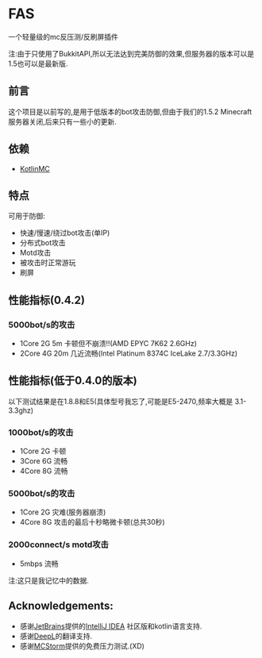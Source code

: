 # FAS

一个轻量级的mc反压测/反刷屏插件

注:由于只使用了BukkitAPI,所以无法达到完美防御的效果,但服务器的版本可以是1.5也可以是最新版.

## 前言

这个项目是以前写的,是用于低版本的bot攻击防御,但由于我们的1.5.2 Minecraft服务器关闭,后来只有一些小的更新.

## 依赖

- [KotlinMC](https://www.spigotmc.org/resources/kotlinmc.82237/)

## 特点

可用于防御:

- 快速/慢速/绕过bot攻击(单IP)
- 分布式bot攻击
- Motd攻击
- 被攻击时正常游玩
- 刷屏

## 性能指标(0.4.2)

### 5000bot/s的攻击

- 1Core 2G 5m 卡顿但不崩溃!!(AMD EPYC 7K62 2.6GHz)
- 2Core 4G 20m 几近流畅(Intel Platinum 8374C IceLake 2.7/3.3GHz)

## 性能指标(低于0.4.0的版本)

以下测试结果是在1.8.8和E5(具体型号我忘了,可能是E5-2470,频率大概是
3.1-3.3ghz)

### 1000bot/s的攻击

- 1Core 2G 卡顿
- 3Core 6G 流畅
- 4Core 8G 流畅

### 5000bot/s的攻击

- 1Core 2G 灾难(服务器崩溃)
- 4Core 8G 攻击的最后十秒略微卡顿(总共30秒)

### 2000connect/s motd攻击

- 5mbps 流畅

注:这只是我记忆中的数据.

## Acknowledgements:

- 感谢[JetBrains](https://www.jetbrains.com/)提供的[IntelliJ IDEA](https://www.jetbrains.com/idea/download/)
  社区版和kotlin语言支持.
- 感谢[DeepL](https://www.deepl.com/)的翻译支持.
- 感谢[MCStorm](https://mcstorm.ru/)提供的免费压力测试.(XD)